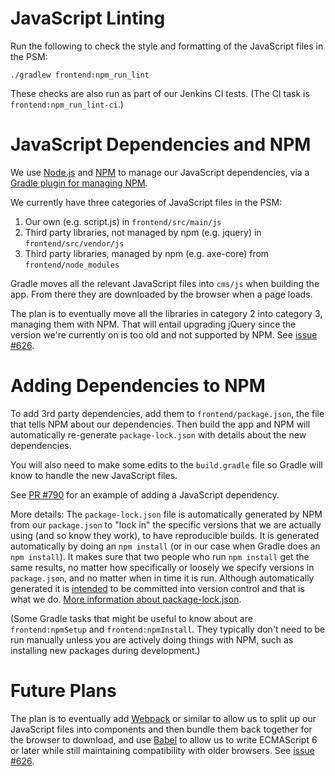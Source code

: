 # JavaScript Linting

Run the following to check the style and formatting of the JavaScript files in the PSM:

    ./gradlew frontend:npm_run_lint

These checks are also run as part of our Jenkins CI tests. (The CI task is `frontend:npm_run_lint-ci`.)


# JavaScript Dependencies and NPM

We use [Node.js](https://nodejs.org/en/) and [NPM](https://www.npmjs.com/) to manage our JavaScript dependencies, via a [Gradle plugin for managing NPM](https://github.com/srs/gradle-node-plugin).

We currently have three categories of JavaScript files in the PSM:

1. Our own (e.g. script.js) in `frontend/src/main/js`
2. Third party libraries, not managed by npm (e.g. jquery) in `frontend/src/vendor/js`
3. Third party libraries, managed by npm (e.g. axe-core) from `frontend/node_modules`

Gradle moves all the relevant JavaScript files into `cms/js` when building the app. From there they are downloaded by the browser when a page loads.  

The plan is to eventually move all the libraries in category 2 into category 3, managing them with NPM. That will entail upgrading jQuery since the version we're currently on is too old and not supported by NPM.  See [issue #626](https://github.com/SolutionGuidance/psm/issues/626).


# Adding Dependencies to NPM

To add 3rd party dependencies, add them to `frontend/package.json`, the file that tells NPM about our dependencies.  Then build the app and NPM will automatically re-generate `package-lock.json` with details about the new dependencies.

You will also need to make some edits to the `build.gradle` file so Gradle will know to handle the new JavaScript files.

See [PR #790](https://github.com/SolutionGuidance/psm/pull/790/) for an example of adding a JavaScript dependency.

More details: The `package-lock.json` file is automatically generated by NPM from our `package.json` to "lock in" the specific versions that we are actually using (and so know they work), to have reproducible builds.  It is generated automatically by doing an `npm install` (or in our case when Gradle does an `npm install`).  It makes sure that two people who run `npm install` get the same results, no matter how specifically or loosely we specify versions in `package.json`, and no matter when in time it is run.  Although automatically generated it is [intended](https://stackoverflow.com/questions/44206782/do-i-commit-the-package-lock-json-file-created-by-npm-5#44210813) to be committed into version control and that is what we do.  [More information about package-lock.json](https://docs.npmjs.com/files/package-lock.json).

(Some Gradle tasks that might be useful to know about are `frontend:npmSetup` and `frontend:npmInstall`. They typically don't need to be run manually unless you are actively doing things with NPM, such as installing new packages during development.)


# Future Plans

The plan is to eventually add [Webpack](https://webpack.js.org/) or similar to allow us to split up our JavaScript files into components and then bundle them back together for the browser to download, and use [Babel](https://babeljs.io/) to allow us to write ECMAScript 6 or later while still maintaining compatibility with older browsers.  See [issue #626](https://github.com/SolutionGuidance/psm/issues/626).

